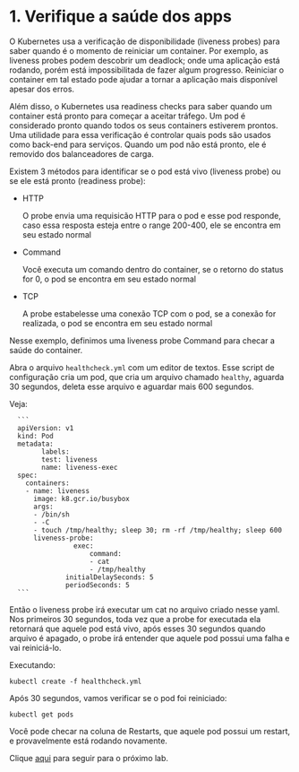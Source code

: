 # 1. Verifique a saúde dos apps

O Kubernetes usa a verificação de disponibilidade (liveness probes) para saber quando é o momento de reiniciar um container. Por exemplo, as liveness probes podem descobrir um deadlock; onde uma aplicação está rodando, porém está impossibilitada de fazer algum progresso. Reiniciar o container em tal estado pode ajudar a tornar a aplicação mais disponível apesar dos erros.

Além disso, o Kubernetes usa readiness checks para saber quando um container está pronto para começar a aceitar tráfego. Um pod é considerado pronto quando todos os seus containers estiverem prontos. Uma utilidade para essa verificação é controlar quais pods são usados como back-end para serviços. Quando um pod não está pronto, ele é removido dos balanceadores de carga.

Existem 3 métodos para identificar se o pod está vivo (liveness probe) ou se ele está pronto (readiness probe):
- HTTP

	O probe envia uma requisicão HTTP para o pod e esse pod responde, caso essa resposta esteja entre o range 200-400, ele se encontra em seu estado normal
   
- Command

   Você executa um comando dentro do container, se o retorno do status for 0, o pod se encontra em seu estado normal
   
- TCP

   A probe estabelesse uma conexão TCP com o pod, se a conexão for realizada, o pod se encontra em seu estado normal

Nesse exemplo, definimos uma liveness probe Command para checar a saúde do container.

 Abra o arquivo  `healthcheck.yml` com um editor de textos. Esse script de configuração cria um pod, que cria um arquivo chamado `healthy`, aguarda 30 segundos, deleta esse arquivo e aguardar mais 600 segundos.

  Veja:
  
      ```
      apiVersion: v1
	  kind: Pod
	  metadata:
	  		labels:
			test: liveness
			name: liveness-exec
	  spec:
	  	containers:
		- name: liveness
		  image: k8.gcr.io/busybox
		  args:
		  - /bin/sh
		  - -C
		  - touch /tmp/healthy; sleep 30; rm -rf /tmp/healthy; sleep 600
		  liveness-probe:
		  			exec:
						command:
						- cat
						- /tmp/healthy
                  initialDelaySeconds: 5
                  periodSeconds: 5
      ```


Então o liveness probe irá executar um cat no arquivo criado nesse yaml. Nos primeiros 30 segundos, toda vez que a probe for executada ela retornará que aquele pod está vivo, após esses 30 segundos quando arquivo é apagado, o probe irá entender que aquele pod possui uma falha e vai reiniciá-lo.

Executando:

   ```
   kubectl create -f healthcheck.yml
   ```
   
   Após 30 segundos, vamos verificar se o pod foi reiniciado:



   ```
   kubectl get pods
   ```


   Você pode checar na coluna de Restarts, que aquele pod possui um restart, e provavelmente está rodando novamente.

Clique [aqui](../LabDevOps/README.md) para seguir para o próximo lab.

